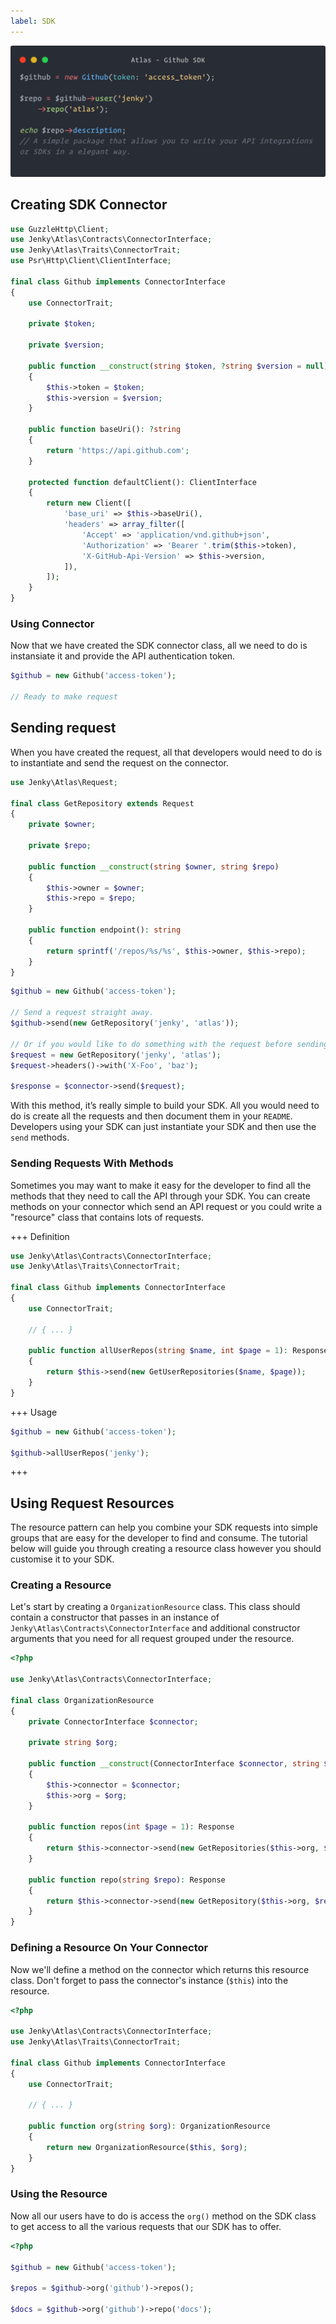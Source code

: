 ```yaml
---
label: SDK
---
```


![](../static/sdk-hero.png)

## Creating SDK Connector

```php
use GuzzleHttp\Client;
use Jenky\Atlas\Contracts\ConnectorInterface;
use Jenky\Atlas\Traits\ConnectorTrait;
use Psr\Http\Client\ClientInterface;

final class Github implements ConnectorInterface
{
    use ConnectorTrait;

    private $token;

    private $version;

    public function __construct(string $token, ?string $version = null)
    {
        $this->token = $token;
        $this->version = $version;
    }

    public function baseUri(): ?string
    {
        return 'https://api.github.com';
    }

    protected function defaultClient(): ClientInterface
    {
        return new Client([
            'base_uri' => $this->baseUri(),
            'headers' => array_filter([
                'Accept' => 'application/vnd.github+json',
                'Authorization' => 'Bearer '.trim($this->token),
                'X-GitHub-Api-Version' => $this->version,
            ]),
        ]);
    }
}
```

### Using Connector

Now that we have created the SDK connector class, all we need to do is instansiate it and provide the API authentication token.

```php
$github = new Github('access-token');

// Ready to make request
```

## Sending request

When you have created the request, all that developers would need to do is to instantiate and send the request on the connector.

```php
use Jenky\Atlas\Request;

final class GetRepository extends Request
{
    private $owner;

    private $repo;

    public function __construct(string $owner, string $repo)
    {
        $this->owner = $owner;
        $this->repo = $repo;
    }

    public function endpoint(): string
    {
        return sprintf('/repos/%s/%s', $this->owner, $this->repo);
    }
}
```

```php
$github = new Github('access-token');

// Send a request straight away.
$github->send(new GetRepository('jenky', 'atlas'));

// Or if you would like to do something with the request before sending it.
$request = new GetRepository('jenky', 'atlas');
$request->headers()->with('X-Foo', 'baz');

$response = $connector->send($request);
```

With this method, it’s really simple to build your SDK. All you would need to do is create all the requests and then document them in your `README`. Developers using your SDK can just instantiate your SDK and then use the `send` methods.

### Sending Requests With Methods

Sometimes you may want to make it easy for the developer to find all the methods that they need to call the API through your SDK. You can create methods on your connector which send an API request or you could write a "resource" class that contains lots of requests.

+++ Definition
```php
use Jenky\Atlas\Contracts\ConnectorInterface;
use Jenky\Atlas\Traits\ConnectorTrait;

final class Github implements ConnectorInterface
{
    use ConnectorTrait;

    // { ... }

    public function allUserRepos(string $name, int $page = 1): Response
    {
        return $this->send(new GetUserRepositories($name, $page));
    }
}
```
+++ Usage
```php
$github = new Github('access-token');

$github->allUserRepos('jenky');
```
+++

## Using Request Resources

The resource pattern can help you combine your SDK requests into simple groups that are easy for the developer to find and consume. The tutorial below will guide you through creating a resource class however you should customise it to your SDK.

### Creating a Resource

Let's start by creating a `OrganizationResource` class. This class should contain a constructor that passes in an instance of `Jenky\Atlas\Contracts\ConnectorInterface` and additional constructor arguments that you need for all request grouped under the resource.

```php
<?php

use Jenky\Atlas\Contracts\ConnectorInterface;

final class OrganizationResource
{
    private ConnectorInterface $connector;

    private string $org;

    public function __construct(ConnectorInterface $connector, string $org)
    {
        $this->connector = $connector;
        $this->org = $org;
    }

    public function repos(int $page = 1): Response
    {
        return $this->connector->send(new GetRepositories($this->org, $page));
    }

    public function repo(string $repo): Response
    {
        return $this->connector->send(new GetRepository($this->org, $repo));
    }
}
```

### Defining a Resource On Your Connector

Now we'll define a method on the connector which returns this resource class. Don't forget to pass the connector's instance (`$this`) into the resource.

```php
<?php

use Jenky\Atlas\Contracts\ConnectorInterface;
use Jenky\Atlas\Traits\ConnectorTrait;

final class Github implements ConnectorInterface
{
    use ConnectorTrait;

    // { ... }

    public function org(string $org): OrganizationResource
    {
        return new OrganizationResource($this, $org);
    }
}
```

### Using the Resource

Now all our users have to do is access the `org()` method on the SDK class to get access to all the various requests that our SDK has to offer.

```php
<?php

$github = new Github('access-token');

$repos = $github->org('github')->repos();

$docs = $github->org('github')->repo('docs');
```
